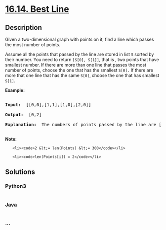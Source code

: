 # [16.14. Best Line](https://leetcode-cn.com/problems/best-line-lcci)

## Description
<p>Given a two-dimensional graph with points on it, find a line which passes the most number of points.</p>

<p>Assume all the points that passed by the line are stored in list <code>S</code>&nbsp;sorted by their number. You need to return <code>[S[0], S[1]]</code>, that is , two points that have smallest number. If there are more than one line that passes the most number of points, choose the one that has the smallest <code>S[0].</code>&nbsp;If there are more that one line that has the same <code>S[0]</code>, choose the one that has smallest <code>S[1]</code>.</p>

<p><strong>Example: </strong></p>

<pre>
<strong>Input: </strong> [[0,0],[1,1],[1,0],[2,0]]
<strong>Output: </strong> [0,2]
<strong>Explanation: </strong> The numbers of points passed by the line are [0,2,3].
</pre>

<p><strong>Note: </strong></p>

<ul>
	<li><code>2 &lt;= len(Points) &lt;= 300</code></li>
	<li><code>len(Points[i]) = 2</code></li>
</ul>



## Solutions


### Python3

```python

```

### Java

```java

```

### ...
```

```
